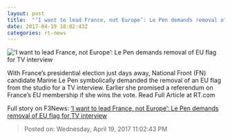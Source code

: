 ```yaml
---
layout: post
title:  "‘I want to lead France, not Europe’: Le Pen demands removal of EU flag for TV interview"
date: 2017-04-19 18:02:43Z
categories: rt-news
---
```


![‘I want to lead France, not Europe’: Le Pen demands removal of EU flag for TV interview](https://img.rt.com/files/2017.04/article/58f77198c461886a0c8b456e.jpg)

With France’s presidential election just days away, National Front (FN) candidate Marine Le Pen symbolically demanded the removal of an EU flag from the studio for a TV interview. Earlier she promised a referendum on France’s EU membership if she wins the vote. Read Full Article at RT.com


Full story on F3News: [‘I want to lead France, not Europe’: Le Pen demands removal of EU flag for TV interview](http://www.f3nws.com/n/TgYfyE)

> Posted on: Wednesday, April 19, 2017 11:02:43 PM
